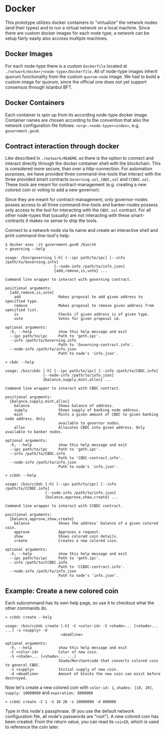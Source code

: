 # Docker

This prototype utilizes docker containers to "virtualize" the network nodes (and their types) and to run a virtual network on a local machine. Since there are custom docker images for each node type, a network can be setup fairly easily also accross multiple machines.

## Docker Images

For each node-type there is a custom `Dockerfile` located at `./network/docker/<node-type>/Dockerfile`. All of node-type images inherit quorum functionality from the custom `quorum-node` image. We had to build a custom image for quorum, since the official one does not yet support consensus through Istanbul BFT.

## Docker Containers

Each container is spin up from its according node-type docker image. Container names are chosen according to the convention that also the network configuration file follows: `<org>.<node-tpye><index>`, e.g. `government.gov0`.

## Contract interaction through docker

Like described in `./network/README.md` there is the option to connect and interact directly through the docker container shell with the blockchain. This is considered more secure, than over a http-connection. For automation purposes, we have provided three command-line-tools that interact with the three provided smart contracts `Governing.sol`, `CBDC,sol` and `CCBDC.sol`. These tools are meant for contract-management (e.g. creating a new colored coin or voting to add a new governor).

Since they are meant for contract-management, only governor-nodes posses access to all three command-line-tools and banker-nodes possess only access to the tool for interacting with the `CBDC.sol` contract. For all other node-types that (usually) are not interacting with these smart-contracts it makes no sense to ship the tools.

Connect to a network node via its name and create an interactive shell and print command-line-tool's help:

```
$ docker exec -it government.gov0 /bin/sh
> governing --help

usage: /bin/governing [-h] [--ipc path/to/ipc] [--info /path/to/Governing.info]
                      [--node-info /path/to/info.json]
                      {add,remove,is,vote} ...

Command line wrapper to interact with governing contract.

positional arguments:
  {add,remove,is,vote}
    add                 Makes proposal to add given address to specified type.
    remove              Makes proposal to remove given address from specified list.
    is                  Checks if given address is of given type.
    vote                Votes for given proposal id.

optional arguments:
  -h, --help            show this help message and exit
  --ipc path/to/ipc     Path to 'geth.ipc'.
  --info /path/to/Governing.info
                        Path to 'Governing-contract.info'.
  --node-info /path/to/info.json
                        Path to node's 'info.json'.
```

```
> cbdc --help

usage: /bin/cbdc [-h] [--ipc path/to/ipc] [--info /path/to/CBDC.info]
                 [--node-info /path/to/info.json]
                 {balance,supply,mint,alloc} ...

Command line wrapper to interact with CBDC contract.

positional arguments:
  {balance,supply,mint,alloc}
    balance             Shows balance of address.
    supply              Shows supply of banking node address.
    mint                Mints a given amount of CBDC to given banking node address. Only
                        available to governor nodes.
    alloc               Allocates CBDC into given address. Only available to banker nodes.

optional arguments:
  -h, --help            show this help message and exit
  --ipc path/to/ipc     Path to 'geth.ipc'.
  --info /path/to/CBDC.info
                        Path to 'CBDC-contract.info'.
  --node-info /path/to/info.json
                        Path to node's 'info.json'.
```

```
> ccbdc --help

usage: /bin/ccbdc [-h] [--ipc path/to/ipc] [--info /path/to/CCBDC.info]
                  [--node-info /path/to/info.json]
                  {balance,approve,show,create} ...

Command line wrapper to interact with CCBDC contract.

positional arguments:
  {balance,approve,show,create}
    balance             Shows the address' balance of a given colored coin.
    approve             Approves a request.
    show                Shows colored coin details.
    create              Creates a new colored coin.

optional arguments:
  -h, --help            show this help message and exit
  --ipc path/to/ipc     Path to 'geth.ipc'.
  --info /path/to/CCBDC.info
                        Path to 'CCBDC-contract.info'.
  --node-info /path/to/info.json
                        Path to node's 'info.json'.
```

## Example: Create a new colored coin

Each subcommand has its own help page, so use it to checkout what the other commands do.

```
> ccbdc create --help

usage: /bin/ccbdc create [-h] -C <color-id> -S <shade>... [<shade>... ...] -s <supply> -d
                         <deadline>

optional arguments:
  -h, --help            show this help message and exit
  -C <color-id>         Color of new coin.
  -S <shade>... [<shade>... ...]
                        Shade/Merchantcode that converts colored coin to general CBDC.
  -s <supply>           Initial supply of new coin.
  -d <deadline>         Amount of blocks the new coin can exist before destroyed.
```

Now let's create a new colored coin with `color-id: 1`, `shades: [10, 20]`, `supply: 10000000` and `expiration: 8000000`

```
> ccbdc create -C 1 -S 10 20 -s 10000000 -d 800000
```

Type in this node's passphrase. (If you use the default network configuration file, all node's passwords are "root").
A new colored coin has been created. From the return value, you can read its `coinID`, which is used to reference the coin later.

